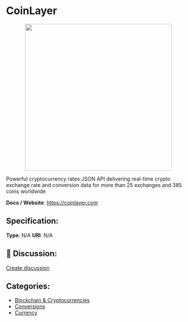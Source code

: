 # CoinLayer
<p align="center">
    <img width="400" src="https://raw.githubusercontent.com/apis-list/apis-list/main/apis/coinlayer/logo_256x256.png" />
</p>

Powerful cryptocurrency rates JSON API delivering real-time crypto exchange rate and conversion data for more than 25 exchanges and 385 coins worldwide

**Docs / Website**: https://coinlayer.com

## Specification:
**Type**:  N/A 
**URI**:  N/A 

## 💬 Discussion:
[Create discussion](https://github.com/apis-list/apis-list/discussions/new)

## Categories:
- [Blockchain & Cryptocurrencies](https://github.com/apis-list/apis-list#blockchain-and-cryptocurrencies)
- [Conversions](https://github.com/apis-list/apis-list#conversions)
- [Currency](https://github.com/apis-list/apis-list#currency)



